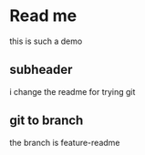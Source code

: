 # Read me

this is such a demo

## subheader

i change the readme for trying git

## git to branch

the branch is feature-readme
